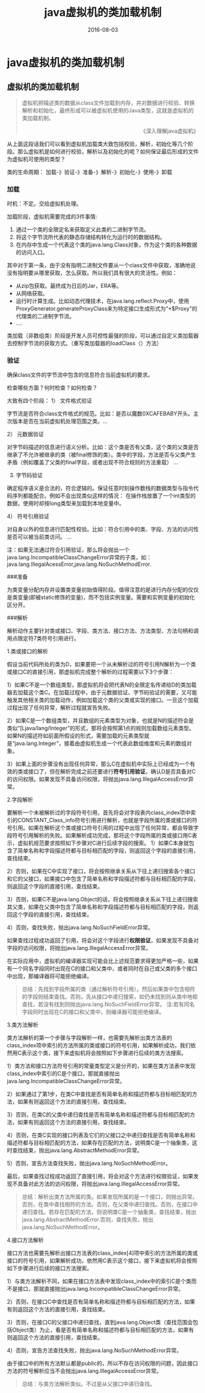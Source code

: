 ﻿---
layout: post
title: java虚拟机的类加载机制
date: 2016-08-03
categories: blog
tags: [java,深入理解java虚拟机,类加载]
description: 练习
---

# java虚拟机的类加载机制 #


## 虚拟机的类加载机制 ##

> 虚拟机把描述类的数据从class文件加载到内存，并对数据进行校验、转换解析和初始化，最终形成可以被虚拟机使用的Java类型，这就是虚拟机的类加载机制。                                                                                        <p align="right">《深入理解java虚拟机》</p>

从上面这段话我们可以看到虚拟机加载类大致包括校验，解析，初始化等几个阶段。那么虚拟机是如何进行校验，解析以及初始化的呢？如何保证最后形成的文件为虚拟机可使用的类型？

类的生命周期：
加载-》验证-》准备-》解析-》初始化-》使用-》卸载

### 加载 ###

时机：不定。交给虚拟机处理。

加载阶段，虚拟机需要完成的3件事情:
1) 通过一个类的全限定名来获取定义此类的二进制字节流。
2) 将这个字节流所代表的静态存储结构转化为运行时的数据结构。
3) 在内存中生成一个代表这个类的java.lang.Class对象，作为这个类的各种数据的访问入口。

其中对于第一条，由于没有指明二进制文件要从一个class文件中获取，准确地说没有指明要从哪里获取，怎么获取。所以我们具有很大的灵活性。例如：

 - 从zip包获取。最终成为日后的Jar，ERA等。
 - 从网络获取。
 - 运行时计算生成。比如动态代理技术，在java.lang.reflect.Proxy中，使用ProxyGenerator.generateProxyClass来为特定接口生成形式为"*$Proxy"的代理类的二进制字节流。
 - ....

类加载（非数组类）阶段是开发人员可控性最强的阶段，可以通过自定义类加载器去控制字节流的获取方式。（重写类加载器的loadClass（）方法）

### 验证
确保class文件的字节流中包含的信息符合当前虚拟机的要求。

检查哪些方面？何时检查？如何检查？

大致有四个阶段：
1） 文件格式验证

字节流是否符合class文件格式的规范。比如：是否以魔数0XCAFEBABY开头。主次版本是否在当前虚拟机处理范围之类。...
    
2） 元数据验证

对字节码描述的信息进行语义分析。比如：这个类是否有父类，这个类的父类是否继承了不允许被继承的类（被final修饰的类）。类中的字段，方法是否与父类产生矛盾（例如覆盖了父类的final字段，或者出现不符合规则的方法重载）
...

3) 字节码验证

确定程序语义是合法的，符合逻辑的。保证任意时刻操作数栈的数据类型与指令代码序列都能配合。例如不会出现类似这样的情况： 在操作栈放置了一个int类型的数据，使用时却按long类型来加载到本地变量中。 

4） 符号引用验证

对自身以外的信息进行匹配性校验。比如：符合引用中的类、字段、方法的访问性是否可以被当前类访问。
...

注：如果无法通过符合引用验证，那么将会抛出一个java.lang.IncompatibleClassChangeError异常的子类，如：java.lang.IllegalAcessError,java.lang.NoSuchMethodError.

###准备

为类变量分配内存并设置类变量初始值得阶段。值得注意的是进行内存分配的仅仅是类变量(即被static修饰的变量)，而不包括实例变量。需要和实例变量的初始化区分开。

###解析


解析动作主要针对类或接口、字段、类方法、接口方法、方法类型、方法句柄和调用点限定符7类符号引用进行。

1.类或接口的解析

假设当前代码所处的类为D，如果要把一个从未解析过的符号引用N解析为一个类或接口C的直接引用，那虚拟机完成整个解析的过程需要以下3个步骤：

1）如果C不是一个数组类型，那虚拟机将会把代表N的全限定名传递给D的类加载器去加载这个类C。在加载过程中，由于元数据验证、字节码验证的需要，又可能触发其他相关类的加载动作，例如加载这个类的父类或实现的接口。一旦这个加载过程出现了任何异常，解析过程就宣告失败。

2）如果C是一个数组类型，并且数组的元素类型为对象，也就是N的描述符会是类似“[Ljava/lang/Integer”的形式，那将会按照第1点的规则加载数组元素类型。如果N的描述符如前面所假设的形式，需要加载的元素类型就是“java.lang.Integer”，接着由虚拟机生成一个代表此数组维度和元素的数组对象。

3）如果上面的步骤没有出现任何异常，那么C在虚拟机中实际上已经成为一个有效的类或接口了，但在解析完成之前还要进行**符号引用验证**，确认D是否具备对C的访问权限。如果发现不具备访问权限，将抛出java.lang.IllegalAccessError异常。

2.字段解析

要解析一个未被解析过的字段符号引用，首先将会对字段表内class_index项中索引的CONSTANT_Class_info符号引用进行解析，也就是字段所属的类或接口的符号引用。如果在解析这个类或接口符号引用的过程中出现了任何异常，都会导致字段符号引用解析的失败。如果解析成功完成，那将这个字段所属的类或接口用C表示，虚拟机规范要求按照如下步骤对C进行后续字段的搜索。  1）如果C本身就包含了简单名称和字段描述符都与目标相匹配的字段，则返回这个字段的直接引用，查找结束。

2）否则，如果在C中实现了接口，将会按照继承关系从下往上递归搜索各个接口和它的父接口，如果接口中包含了简单名称和字段描述符都与目标相匹配的字段，则返回这个字段的直接引用，查找结束。

3）否则，如果C不是java.lang.Object的话，将会按照继承关系从下往上递归搜索其父类，如果在父类中包含了简单名称和字段描述符都与目标相匹配的字段，则返回这个字段的直接引用，查找结束。

4）否则，查找失败，抛出java.lang.NoSuchFieldError异常。

如果查找过程成功返回了引用，将会对这个字段进行**权限验证**，如果发现不具备对字段的访问权限，将抛出java.lang.IllegalAccessError异常。

在实际应用中，虚拟机的编译器实现可能会比上述规范要求得更加严格一些，如果有一个同名字段同时出现在C的接口和父类中，或者同时在自己或父类的多个接口中出现，那编译器将可能拒绝编译。

> 总结：先找到字段所属的类（通过解析符号引用）。然后如果类中包含相符的字段则结束查找。否则，先从接口中递归搜索，如仍未找到则从类中地柜查找，若没有找到则抛出java.lang.NoSuchFieldError异常。
注:若有同名字段同时出现在C的接口和父类中，则编译器可能拒绝编译。

3.类方法解析

类方法解析的第一个步骤与字段解析一样，也需要先解析出类方法表的class_index项中索引的方法所属的类或接口的符号引用，如果解析成功，我们依然用C表示这个类，接下来虚拟机将会按照如下步骤进行后续的类方法搜索。

1）类方法和接口方法符号引用的常量类型定义是分开的，如果在类方法表中发现class_index中索引的C是个接口，那就直接抛出java.lang.IncompatibleClassChangeError异常。

2）如果通过了第1步，在类C中查找是否有简单名称和描述符都与目标相匹配的方法，如果有则返回这个方法的直接引用，查找结束。

3）否则，在类C的父类中递归查找是否有简单名称和描述符都与目标相匹配的方法，如果有则返回这个方法的直接引用，查找结束。

4）否则，在类C实现的接口列表及它们的父接口之中递归查找是否有简单名称和描述符都与目标相匹配的方法，如果存在匹配的方法，说明类C是一个抽象类，这时查找结束，抛出java.lang.AbstractMethodError异常。

5）否则，宣告方法查找失败，抛出java.lang.NoSuchMethodError。

最后，如果查找过程成功返回了直接引用，将会对这个方法进行权限验证，如果发现不具备对此方法的访问权限，将抛出java.lang.IllegalAccessError异常。

> 总结：解析出类方法所属的类。如果发现所属的是一个接口，则抛出异常。否则，在类中查找相符的方法。否则，在父类中递归查找。否则，在接口中递归查找。若存在匹配的方法，则说明类C是一个抽象类，查找结束，抛出java.lang.AbstractMethodError.否则，查找失败，抛出java.lang.NoSuchMethodError。

4.接口方法解析

接口方法也需要先解析出接口方法表的class_index[4]项中索引的方法所属的类或接口的符号引用，如果解析成功，依然用C表示这个接口，接下来虚拟机将会按照如下步骤进行后续的接口方法搜索。

1）与类方法解析不同，如果在接口方法表中发现class_index中的索引C是个类而不是接口，那就直接抛出java.lang.IncompatibleClassChangeError异常。

2）否则，在接口C中查找是否有简单名称和描述符都与目标相匹配的方法，如果有则返回这个方法的直接引用，查找结束。

3）否则，在接口C的父接口中递归查找，直到java.lang.Object类（查找范围会包括Object类）为止，看是否有简单名称和描述符都与目标相匹配的方法，如果有则返回这个方法的直接引用，查找结束。

4）否则，宣告方法查找失败，抛出java.lang.NoSuchMethodError异常。

由于接口中的所有方法默认都是public的，所以不存在访问权限的问题，因此接口方法的符号解析应当不会抛出java.lang.IllegalAccessError异常。

> 总结：与类方法解析类似。不过是从父接口中递归查找。